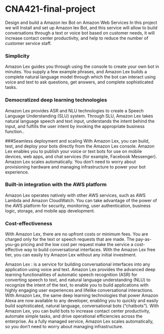 # CNA421-final-project
Design and build a Amazon lex Bot on Amazon Web Services
In this project we will Install and set up  Amazon lex Bot, and this service will allow to build conversations through a text or voice bot based on customer needs, it will increase contact center productivity, and  help to reduce the number of customer service staff. 

### Simplicity
Amazon Lex guides you through using the console to create your own bot in minutes. You supply a few example phrases, and Amazon Lex builds a complete natural language model through which the bot can interact using voice and text to ask questions, get answers, and complete sophisticated tasks.

### Democratized deep learning technologies
Amazon Lex provides ASR and NLU technologies to create a Speech Language Understanding (SLU) system. Through SLU, Amazon Lex takes natural language speech and text input, understands the intent behind the input, and fulfills the user intent by invoking the appropriate business function..

###Seamless deployment and scaling
With Amazon Lex, you can build, test, and deploy your bots directly from the Amazon Lex console. Amazon Lex enables you to publish your voice or text bots for use on mobile devices, web apps, and chat services (for example, Facebook Messenger). Amazon Lex scales automatically. You don’t need to worry about provisioning hardware and managing infrastructure to power your bot experience.

### Built-in integration with the AWS platform
Amazon Lex operates natively with other AWS services, such as AWS Lambda and Amazon CloudWatch. You can take advantage of the power of the AWS platform for security, monitoring, user authentication, business logic, storage, and mobile app development.

### Cost-effectiveness
With Amazon Lex, there are no upfront costs or minimum fees. You are charged only for the text or speech requests that are made. The pay-as-you-go pricing and the low cost per request make the service a cost-effective way to build conversational interfaces. With the Amazon Lex free tier, you can easily try Amazon Lex without any initial investment.

Amazon Lex :  is a service for building conversational interfaces into any application using voice and text. Amazon Lex provides the advanced deep learning functionalities of automatic speech recognition (ASR) for converting speech to text, and natural language understanding (NLU) to recognize the intent of the text, to enable you to build applications with highly engaging user experiences and lifelike conversational interactions. With Amazon Lex, the same deep learning technologies that power Amazon Alexa are now available to any developer, enabling you to quickly and easily build sophisticated, natural language, conversational bots (“chatbots”).
With Amazon Lex, you can build bots to increase contact center productivity, automate simple tasks, and drive operational efficiencies across the enterprise. As a fully managed service, Amazon Lex scales automatically, so you don’t need to worry about managing infrastructure.

